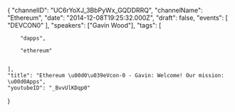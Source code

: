 {
    "channelID": "UC6rYoXJ_3BbPyWx_GQDDRRQ",
    "channelName": "Ethereum",
    "date": "2014-12-08T19:25:32.000Z",
    "draft": false,
    "events": [
        "DEVCON0"
    ],
    "speakers": ["Gavin Wood"],
    "tags": [


        "dapps",

        "ethereum"


    ],
    "title": "Ethereum \u00d0\u039eVcon-0 - Gavin: Welcome! Our mission: \u00d0Apps",
    "youtubeID": "_BvvUlKDqp0"
}
